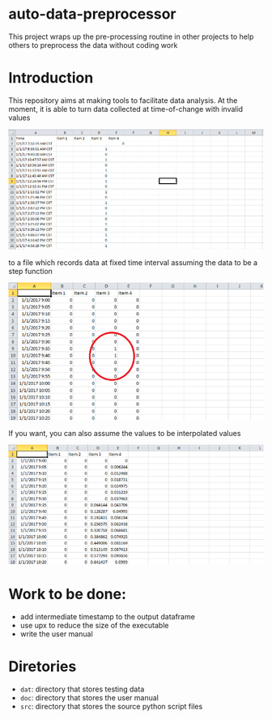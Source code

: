 # auto-data-preprocessor
This project wraps up the pre-processing routine in other projects to help others to preprocess the data without coding work

# Introduction

This repository aims at making tools to facilitate data analysis. At the moment,
it is able to turn data collected at time-of-change with invalid values

![](https://github.com/howardcheung/auto-data-preprocessor/raw/Documentation/doc/time-of-change.png "Ugly time-of-change data")

to a file which records data at fixed time interval assuming the data
to be a step function

![](https://github.com/howardcheung/auto-data-preprocessor/raw/Documentation/doc/step.png "Preprocessed data assuming step function relationship")

If you want, you can also assume the values to be interpolated values

![](https://github.com/howardcheung/auto-data-preprocessor/raw/Documentation/doc/interpolation.png "Interpolated data")


# Work to be done:
- add intermediate timestamp to the output dataframe
- use upx to reduce the size of the executable
- write the user manual

# Diretories
* `dat`: directory that stores testing data
* `doc`: directory that stores the user manual
* `src`: directory that stores the source python script files